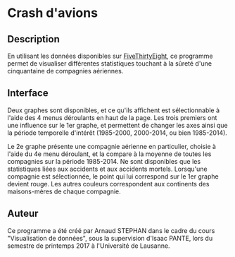 # Crash d'avions

## Description

En utilisant les données disponibles sur [FiveThirtyEight](https://github.com/fivethirtyeight/data/tree/master/airline-safety), ce programme permet de visualiser différentes statistiques touchant à la sûreté d'une cinquantaine de compagnies aériennes.

## Interface

Deux graphes sont disponibles, et ce qu'ils affichent est sélectionnable à l'aide des 4 menus déroulants en haut de la page. Les trois premiers ont une influence sur le 1er graphe, et permettent de changer les axes ainsi que la période temporelle d'intérêt (1985-2000, 2000-2014, ou bien 1985-2014).

Le 2e graphe présente une compagnie aérienne en particulier, choisie à l'aide du 4e menu déroulant, et la compare à la moyenne de toutes les compagnies sur la période 1985-2014. Ne sont disponibles que les statistiques liées aux accidents et aux accidents mortels.
Lorsqu'une compagnie est sélectionnée, le point qui lui correspond sur le 1er graphe devient rouge. Les autres couleurs correspondent aux continents des maisons-mères de chaque compagnie.

## Auteur

Ce programme a été créé par Arnaud STEPHAN dans le cadre du cours "Visualisation de données", sous la supervision d'Isaac PANTE, lors du semestre de printemps 2017 à l'Université de Lausanne.

